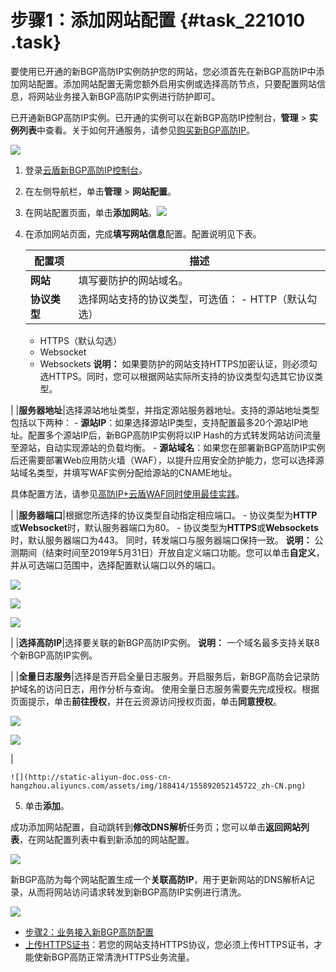 # 步骤1：添加网站配置 {#task_221010 .task}

要使用已开通的新BGP高防IP实例防护您的网站，您必须首先在新BGP高防IP中添加网站配置。添加网站配置无需您额外启用实例或选择高防节点，只要配置网站信息，将网站业务接入新BGP高防IP实例进行防护即可。

已开通新BGP高防IP实例。已开通的实例可以在新BGP高防IP控制台，**管理** \> **实例列表**中查看。关于如何开通服务，请参见[购买新BGP高防IP](cn.zh-CN/新BGP高防IP/产品定价/购买新BGP高防IP.md#)。

![](http://static-aliyun-doc.oss-cn-hangzhou.aliyuncs.com/assets/img/188414/155892052145786_zh-CN.png)

1.  登录[云盾新BGP高防IP控制台](https://yundunnext.console.aliyun.com/?p=ddoscoo)。
2.  在左侧导航栏，单击**管理** \> **网站配置**。
3.  在网站配置页面，单击**添加网站**。![](http://static-aliyun-doc.oss-cn-hangzhou.aliyuncs.com/assets/img/188414/155892052145721_zh-CN.png)


4.  在添加网站页面，完成**填写网站信息**配置。配置说明见下表。 

    |配置项|描述|
    |---|--|
    |**网站**|填写要防护的网站域名。|
    |**协议类型**|选择网站支持的协议类型，可选值：     -   HTTP（默认勾选）
    -   HTTPS（默认勾选）
    -   Websocket
    -   Websockets
 **说明：** 如果要防护的网站支持HTTPS加密认证，则必须勾选HTTPS。同时，您可以根据网站实际所支持的协议类型勾选其它协议类型。

 |
    |**服务器地址**|选择源站地址类型，并指定源站服务器地址。支持的源站地址类型包括以下两种：     -   **源站IP**：如果选择源站IP类型，支持配置最多20个源站IP地址。配置多个源站IP后，新BGP高防IP实例将以IP Hash的方式转发网站访问流量至源站，自动实现源站的负载均衡。
    -   **源站域名**：如果您在部署新BGP高防IP实例后还需要部署Web应用防火墙（WAF），以提升应用安全防护能力，您可以选择源站域名类型，并填写WAF实例分配给源站的CNAME地址。

具体配置方法，请参见[高防IP+云盾WAF同时使用最佳实践](../../../../cn.zh-CN/DDoS高防IP/最佳实践/"高防IP+云盾WAF"同时使用.md#)。

 |
    |**服务器端口**|根据您所选择的协议类型自动指定相应端口。     -   协议类型为**HTTP**或**Websocket**时，默认服务器端口为80。
    -   协议类型为**HTTPS**或**Websockets**时，默认服务器端口为443。
 同时，转发端口与服务器端口保持一致。 **说明：** 公测期间（结束时间至2019年5月31日）开放自定义端口功能。您可以单击**自定义**，并从可选端口范围中，选择配置默认端口以外的端口。

![](http://static-aliyun-doc.oss-cn-hangzhou.aliyuncs.com/assets/img/188414/155892052145781_zh-CN.png)

![](http://static-aliyun-doc.oss-cn-hangzhou.aliyuncs.com/assets/img/188414/155892052145782_zh-CN.png)

![](http://static-aliyun-doc.oss-cn-hangzhou.aliyuncs.com/assets/img/188414/155892052145783_zh-CN.png)

 |
    |**选择高防IP**|选择要关联的新BGP高防IP实例。 **说明：** 一个域名最多支持关联8个新BGP高防IP实例。

 |
    |**全量日志服务**|选择是否开启全量日志服务。开启服务后，新BGP高防会记录防护域名的访问日志，用作分析与查询。 使用全量日志服务需要先完成授权。根据页面提示，单击**前往授权**，并在云资源访问授权页面，单击**同意授权**。

![](http://static-aliyun-doc.oss-cn-hangzhou.aliyuncs.com/assets/img/188414/155892052145872_zh-CN.png)

![](http://static-aliyun-doc.oss-cn-hangzhou.aliyuncs.com/assets/img/188414/155892052145873_zh-CN.png)

 |

    ![](http://static-aliyun-doc.oss-cn-hangzhou.aliyuncs.com/assets/img/188414/155892052145722_zh-CN.png)

5.  单击**添加**。

成功添加网站配置，自动跳转到**修改DNS解析**任务页；您可以单击**返回网站列表**，在网站配置列表中看到新添加的网站配置。

![](http://static-aliyun-doc.oss-cn-hangzhou.aliyuncs.com/assets/img/188414/155892052145724_zh-CN.png)

新BGP高防为每个网站配置生成一个**关联高防IP**，用于更新网站的DNS解析A记录，从而将网站访问请求转发到新BGP高防IP实例进行清洗。

![](http://static-aliyun-doc.oss-cn-hangzhou.aliyuncs.com/assets/img/188414/155892052145725_zh-CN.png)

-   [步骤2：业务接入新BGP高防配置](cn.zh-CN/新BGP高防IP/快速入门/防护网站业务/步骤2：业务接入新BGP高防配置.md#)
-   [上传HTTPS证书](cn.zh-CN/新BGP高防IP/用户指南/上传HTTPS证书.md#)：若您的网站支持HTTPS协议，您必须上传HTTPS证书，才能使新BGP高防正常清洗HTTPS业务流量。

